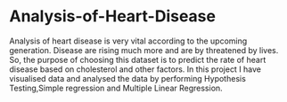 # Analysis-of-Heart-Disease
Analysis of heart disease is very vital according to the upcoming generation.
Disease are rising much more and are by threatened by lives. 
So, the purpose of choosing this dataset is to predict the rate of heart disease based on cholesterol and other 
factors. In this project I have visualised data and analysed the data by performing Hypothesis Testing,Simple regression and Multiple Linear Regression.
